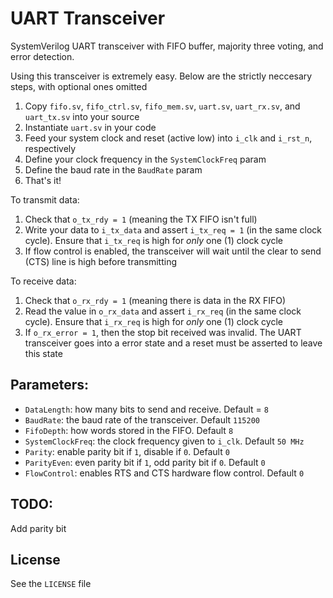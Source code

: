 # UART Transceiver

SystemVerilog UART transceiver with FIFO buffer, majority three voting, and error detection.

Using this transceiver is extremely easy. Below are the strictly neccesary steps, with optional ones omitted
1. Copy `fifo.sv`, `fifo_ctrl.sv`, `fifo_mem.sv`, `uart.sv`, `uart_rx.sv`, and `uart_tx.sv` into your source
2. Instantiate `uart.sv` in your code
3. Feed your system clock and reset (active low) into `i_clk` and `i_rst_n`, respectively
4. Define your clock frequency in the `SystemClockFreq` param
5. Define the baud rate in the `BaudRate` param
6. That's it!

To transmit data:
1. Check that `o_tx_rdy = 1` (meaning the TX FIFO isn't full)
2. Write your data to `i_tx_data` and assert `i_tx_req = 1` (in the same clock cycle). Ensure that `i_tx_req` is high for *only* one (1) clock cycle
3. If flow control is enabled, the transceiver will wait until the clear to send (CTS) line is high before transmitting

To receive data:
1. Check that `o_rx_rdy = 1` (meaning there is data in the RX FIFO)
2. Read the value in `o_rx_data` and assert `i_rx_req` (in the same clock cycle). Ensure that `i_rx_req` is high for *only* one (1) clock cycle
3. If `o_rx_error = 1`, then the stop bit received was invalid. The UART transceiver goes into a error state and a reset must be asserted to leave this state

## Parameters:
- `DataLength`: how many bits to send and receive. Default = `8`
- `BaudRate`: the baud rate of the transceiver. Default `115200`
- `FifoDepth`: how words stored in the FIFO. Default `8`
- `SystemClockFreq`: the clock frequency given to `i_clk`. Default `50 MHz`
- `Parity`: enable parity bit if `1`, disable if `0`. Default `0`
- `ParityEven`: even parity bit if `1`, odd parity bit if `0`. Default `0`
- `FlowControl`: enables RTS and CTS hardware flow control. Default `0`

## TODO:
Add parity bit

## License
See the `LICENSE` file
